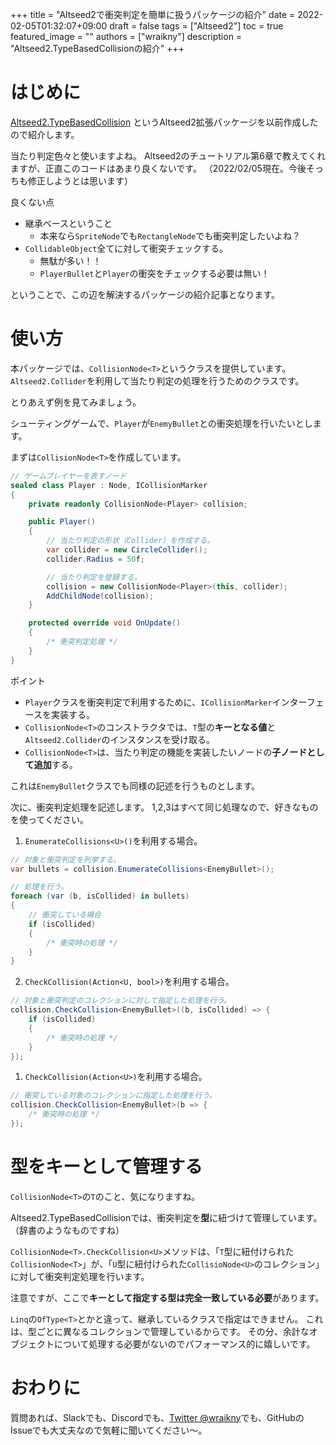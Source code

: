 +++
title = "Altseed2で衝突判定を簡単に扱うパッケージの紹介"
date = 2022-02-05T01:32:07+09:00
draft = false
tags = ["Altseed2"]
toc = true
featured_image = ""
authors = ["wraikny"]
description = "Altseed2.TypeBasedCollisionの紹介"
+++

# はじめに

[Altseed2.TypeBasedCollision](https://github.com/wraikny/Altseed2.TypeBasedCollision)
というAltseed2拡張パッケージを以前作成したので紹介します。

当たり判定色々と使いますよね。
Altseed2のチュートリアル第6章で教えてくれますが、正直このコードはあまり良くないです。
（2022/02/05現在。今後そっちも修正しようとは思います）

良くない点

* 継承ベースということ
   * 本来なら`SpriteNode`でも`RectangleNode`でも衝突判定したいよね？
* `CollidableObject`全てに対して衝突チェックする。
    * 無駄が多い！！
    * `PlayerBullet`と`Player`の衝突をチェックする必要は無い！

ということで、この辺を解決するパッケージの紹介記事となります。

# 使い方

本パッケージでは、`CollisionNode<T>`というクラスを提供しています。
`Altseed2.Collider`を利用して当たり判定の処理を行うためのクラスです。

とりあえず例を見てみましょう。

シューティングゲームで、`Player`が`EnemyBullet`との衝突処理を行いたいとします。

まずは`CollisionNode<T>`を作成しています。

```csharp
// ゲームプレイヤーを表すノード
sealed class Player : Node, ICollisionMarker
{
    private readonly CollisionNode<Player> collision;

    public Player()
    {
        // 当たり判定の形状（Collider）を作成する。
        var collider = new CircleCollider();
        collider.Radius = 50f;

        // 当たり判定を登録する。
        collision = new CollisionNode<Player>(this, collider);
        AddChildNode(collision);
    }

    protected override void OnUpdate()
    {
        /* 衝突判定処理 */
    }
}
```

ポイント

* `Player`クラスを衝突判定で利用するために、`ICollisionMarker`インターフェースを実装する。
* `CollisionNode<T>`のコンストラクタでは、`T`型の**キーとなる値**と`Altseed2.Collider`のインスタンスを受け取る。
* `CollisionNode<T>`は、当たり判定の機能を実装したいノードの**子ノードとして追加**する。

これは`EnemyBullet`クラスでも同様の記述を行うものとします。

次に、衝突判定処理を記述します。
1,2,3はすべて同じ処理なので、好きなものを使ってください。

1. `EnumerateCollisions<U>()`を利用する場合。

```csharp
// 対象と衝突判定を列挙する。
var bullets = collision.EnumerateCollisions<EnemyBullet>();

// 処理を行う。
foreach (var (b, isCollided) in bullets)
{
    // 衝突している場合
    if (isCollided)
    {
        /* 衝突時の処理 */
    }
}
```

2. `CheckCollision(Action<U, bool>)`を利用する場合。


```csharp
// 対象と衝突判定のコレクションに対して指定した処理を行う。
collision.CheckCollision<EnemyBullet>((b, isCollided) => {
    if (isCollided)
    {
        /* 衝突時の処理 */
    }
});
```
1. `CheckCollision(Action<U>)`を利用する場合。

```csharp
// 衝突している対象のコレクションに指定した処理を行う。
collision.CheckCollision<EnemyBullet>(b => {
    /* 衝突時の処理 */
});
```

# 型をキーとして管理する

`CollisionNode<T>`の`T`のこと、気になりますね。

Altseed2.TypeBasedCollisionでは、衝突判定を**型**に紐づけて管理しています。
（辞書のようなものですね）

`CollisionNode<T>.CheckCollision<U>`メソッドは、「`T`型に紐付けられた`CollisionNode<T>`」が、「`U`型に紐付けられた`CollisioNode<U>`のコレクション」に対して衝突判定処理を行います。

注意ですが、ここで**キーとして指定する型は完全一致している必要**があります。

`Linq`の`OfType<T>`とかと違って、継承しているクラスで指定はできません。
これは、型ごとに異なるコレクションで管理しているからです。
その分、余計なオブジェクトについて処理する必要がないのでパフォーマンス的に嬉しいです。

# おわりに

質問あれば、Slackでも、Discordでも、[Twitter @wraikny](https://twitter.com/wraikny)でも、GitHubのIssueでも大丈夫なので気軽に聞いてください～。
